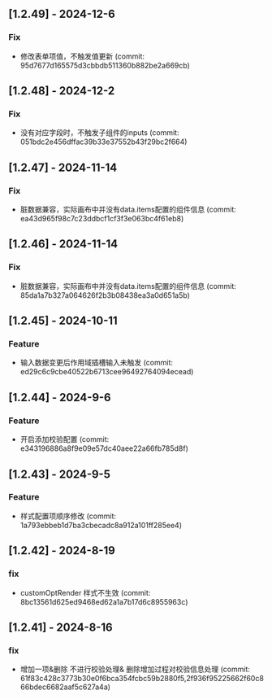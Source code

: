 ## [1.2.49] - 2024-12-6

### Fix

- 修改表单项值，不触发值更新 (commit: 95d7677d165575d3cbbdb511360b882be2a669cb)


## [1.2.48] - 2024-12-2

### Fix

- 没有对应字段时，不触发子组件的inputs (commit: 051bdc2e456dffac39b33e37552b43f29bc2f664)


## [1.2.47] - 2024-11-14

### Fix

- 脏数据兼容，实际画布中并没有data.items配置的组件信息 (commit: ea43d965f98c7c23ddbcf1cf3f3e063bc4f61eb8)

## [1.2.46] - 2024-11-14

### Fix

- 脏数据兼容，实际画布中并没有data.items配置的组件信息 (commit: 85da1a7b327a064626f2b3b08438ea3a0d651a5b)

## [1.2.45] - 2024-10-11

### Feature

- 输入数据变更后作用域插槽输入未触发 (commit: ed29c6c9cbe40522b6713cee96492764094ecead)

## [1.2.44] - 2024-9-6

### Feature

- 开启添加校验配置 (commit: e343196886a8f9e09e57dc40aee22a66fb785d8f)

## [1.2.43] - 2024-9-5

### Feature

- 样式配置项顺序修改 (commit: 1a793ebbeb1d7ba3cbecadc8a912a101ff285ee4)

## [1.2.42] - 2024-8-19

### fix

- customOptRender 样式不生效 (commit: 8bc13561d625ed9468ed62a1a7b17d6c8955963c)

## [1.2.41] - 2024-8-16

### fix

- 增加一项&删除 不进行校验处理& 删除增加过程对校验信息处理 (commit: 61f83c428c3773b30e0f6bca354fcbc59b2880f5,2f936f95225662f60c866bdec6682aaf5c627a4a)
